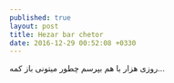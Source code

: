 ```yaml
---
published: true
layout: post
title: Hezar bar chetor
date: 2016-12-29 00:52:08 +0330
---
```

روزی هزار با هم بپرسم چطور میتونی باز کمه...
